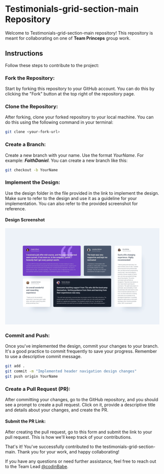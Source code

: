 # Testimonials-grid-section-main Repository
Welcome to Testimonials-grid-section-main repository!
This repository is meant for collaborating on one of **Team Princeps** group work.

## Instructions
Follow these steps to contribute to the project:

### Fork the Repository: 
Start by forking this repository to your GitHub account. You can do this by clicking the "Fork" button at the top right of the repository page.

### Clone the Repository: 
After forking, clone your forked repository to your local machine. You can do this using the following command in your terminal:

```bash
git clone <your-fork-url>
```

### Create a Branch: 
Create a new branch with your name. Use the format *YourName*.
For example: ***FaithDaniel***. You can create a new branch like this:

```bash
git checkout -b YourName
```

### Implement the Design: 
Use the design folder in the file provided in the link to implement the design. Make sure to refer to the design and use it as a guideline for your implementation. 
You can also refer to the provided screenshot for reference.

#### Design Screenshot
![Testimonials-grid-section-main](./design/desktop-design.jpg)

### Commit and Push: 
Once you've implemented the design, commit your changes to your branch. It's a good practice to commit frequently to save your progress. Remember to use a descriptive commit message.

```bash
git add .
git commit -m "Implemented header navigation design changes"
git push origin YourName
```

### Create a Pull Request (PR): 
After committing your changes, go to the GitHub repository, and you should see a prompt to create a pull request. 
Click on it, provide a descriptive title and details about your changes, and create the PR.

#### Submit the PR Link: 
After creating the pull request, go to this form and submit the link to your pull request. 
This is how we'll keep track of your contributions.

That's it! You've successfully contributed to the testimonials-grid-section-main. 
Thank you for your work, and happy collaborating!

If you have any questions or need further assistance, feel free to reach out to the Team Lead [@codinBabe](https://github.com/codinBabe).

